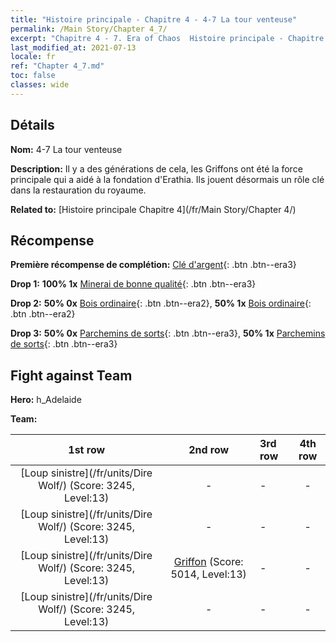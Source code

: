 ```yaml
---
title: "Histoire principale - Chapitre 4 - 4-7 La tour venteuse"
permalink: /Main Story/Chapter 4_7/
excerpt: "Chapitre 4 - 7. Era of Chaos  Histoire principale - Chapitre 4_7. 4-7 La tour venteuse"
last_modified_at: 2021-07-13
locale: fr
ref: "Chapter 4_7.md"
toc: false
classes: wide
---
```


## Détails

 **Nom:** 4-7 La tour venteuse

 **Description:** Il y a des générations de cela, les Griffons ont été la force principale qui a aidé à la fondation d'Erathia. Ils jouent désormais un rôle clé dans la restauration du royaume.

 **Related to:** [Histoire principale Chapitre 4](/fr/Main Story/Chapter 4/)

## Récompense

 **Première récompense de complétion:** [Clé d'argent](/ItemsFR/con_693/){: .btn .btn--era3}

 **Drop 1:** **100% 1x** [Minerai de bonne qualité](/ItemsFR/mat_12/){: .btn .btn--era3}

 **Drop 2:** **50% 0x** [Bois ordinaire](/ItemsFR/mat_7/){: .btn .btn--era2}, **50% 1x** [Bois ordinaire](/ItemsFR/mat_7/){: .btn .btn--era2}

 **Drop 3:** **50% 0x** [Parchemins de sorts](/ItemsFR/con_694/){: .btn .btn--era3}, **50% 1x** [Parchemins de sorts](/ItemsFR/con_694/){: .btn .btn--era3}


## Fight against Team
 **Hero:** h_Adelaide

 **Team:**


  | 1st row | 2nd row | 3rd row | 4th row |
  |:----:|:----:|:----|:----:|
  | [Loup sinistre](/fr/units/Dire Wolf/) (Score: 3245, Level:13)  | - | - | - |
  | [Loup sinistre](/fr/units/Dire Wolf/) (Score: 3245, Level:13)  | - | - | - |
  | [Loup sinistre](/fr/units/Dire Wolf/) (Score: 3245, Level:13)  | [Griffon](/fr/units/Griffin/) (Score: 5014, Level:13)  | - | - |
  | [Loup sinistre](/fr/units/Dire Wolf/) (Score: 3245, Level:13)  | - | - | - |


